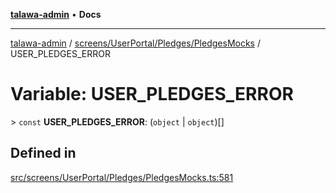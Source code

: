 [**talawa-admin**](../../../../../README.md) • **Docs**

***

[talawa-admin](../../../../../modules.md) / [screens/UserPortal/Pledges/PledgesMocks](../README.md) / USER\_PLEDGES\_ERROR

# Variable: USER\_PLEDGES\_ERROR

\> `const` **USER\_PLEDGES\_ERROR**: (`object` \| `object`)[]

## Defined in

[src/screens/UserPortal/Pledges/PledgesMocks.ts:581](https://github.com/PalisadoesFoundation/talawa-admin/blob/d16b95ee179900e8e32a2296f14e948e6caea05b/src/screens/UserPortal/Pledges/PledgesMocks.ts#L581)
